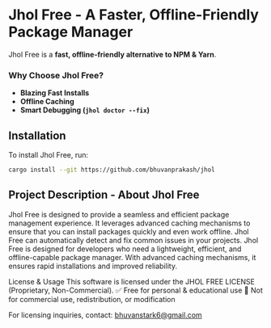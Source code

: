 # Jhol Free - A Faster, Offline-Friendly Package Manager

Jhol Free is a **fast, offline-friendly alternative to NPM & Yarn**.

### **Why Choose Jhol Free?**
- **Blazing Fast Installs**
- **Offline Caching**
- **Smart Debugging (`jhol doctor --fix`)**

## Installation
To install Jhol Free, run:
```sh
cargo install --git https://github.com/bhuvanprakash/jhol
```

## Project Description - About Jhol Free
Jhol Free is designed to provide a seamless and efficient package management experience. It leverages advanced caching mechanisms to ensure that you can install packages quickly and even work offline. Jhol Free can automatically detect and fix common issues in your projects. Jhol Free is designed for developers who need a lightweight, efficient, and offline-capable package manager.
With advanced caching mechanisms, it ensures rapid installations and improved reliability.

License & Usage
This software is licensed under the JHOL FREE LICENSE (Proprietary, Non-Commercial).
✅ Free for personal & educational use
🚫 Not for commercial use, redistribution, or modification

For licensing inquiries, contact:
bhuvanstark6@gmail.com